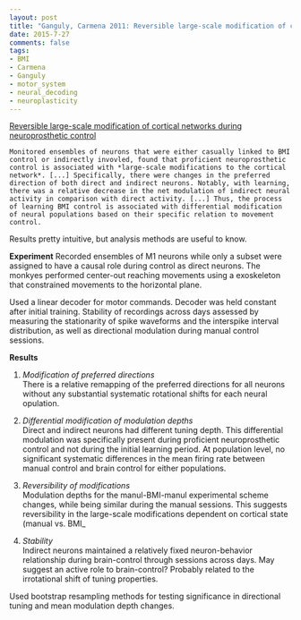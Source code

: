 ```yaml
---
layout: post
title: "Ganguly, Carmena 2011: Reversible large-scale modification of cortical networks during neuroprosthetic control"
date: 2015-7-27
comments: false
tags:
- BMI
- Carmena
- Ganguly
- motor_system
- neural_decoding
- neuroplasticity
---
```


[Reversible large-scale modification of cortical networks during neuroprosthetic control](http://www.nature.com/neuro/journal/v14/n5/full/nn.2797.html)

    Monitored ensembles of neurons that were either casually linked to BMI control or indirectly invovled, found that proficient neuroprosthetic control is associated with *large-scale modifications to the cortical network*. [...] Specifically, there were changes in the preferred direction of both direct and indirect neurons. Notably, with learning, there was a relative decrease in the net modulation of indirect neural activity in comparison with direct activity. [...] Thus, the process of learning BMI control is associated with differential modification of neural populations based on their specific relation to movement control.

Results pretty intuitive, but analysis methods are useful to know.

**Experiment**
Recorded ensembles of M1 neurons while only a subset were assigned to have a causal role during control as direct neurons. The monkyes performed center-out reaching movements using a exoskeleton that constrained movements to the horizontal plane.

Used a linear decoder for motor commands. Decoder was held constant after initial training. Stability of recordings across days assessed by measuring the stationarity of spike waveforms and the interspike interval distribution, as well as directional modulation during manual control sessions.

**Results**

1. *Modification of preferred directions*  
    There is a relative remapping of the preferred directions for all neurons without any substantial systematic rotational shifts for each neural opulation.

2. *Differential modification of modulation depths*  
    Direct and indirect neurons had different tuning depth. This differential modulation was specifically present during proficient neuroprosthetic control and not during the initial learning period. At population level, no significant systematic differences in the mean firing rate between manual control and brain control for either populations.

3. *Reversibility of modifications*  
    Modulation depths for the manul-BMI-manul experimental scheme changes, while being similar during the manual sessions. This suggests reversibility in the large-scale modifications dependent on cortical state (manual vs. BMI_

4. *Stability*  
    Indirect neurons maintained a relatively fixed neuron-behavior relationship during brain-control through sessions across days. May suggest an active role to brain-control? Probably related to the irrotational shift of tuning properties.

Used bootstrap resampling methods for testing significance in directional tuning and mean modulation depth changes.
